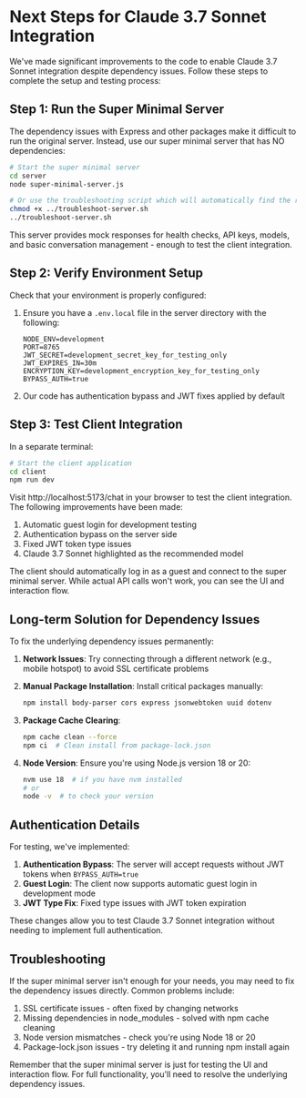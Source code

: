 # Next Steps for Claude 3.7 Sonnet Integration

We've made significant improvements to the code to enable Claude 3.7 Sonnet integration despite dependency issues. Follow these steps to complete the setup and testing process:

## Step 1: Run the Super Minimal Server

The dependency issues with Express and other packages make it difficult to run the original server. Instead, use our super minimal server that has NO dependencies:

```bash
# Start the super minimal server
cd server
node super-minimal-server.js

# Or use the troubleshooting script which will automatically find the right server to use
chmod +x ../troubleshoot-server.sh
../troubleshoot-server.sh
```

This server provides mock responses for health checks, API keys, models, and basic conversation management - enough to test the client integration.

## Step 2: Verify Environment Setup

Check that your environment is properly configured:

1. Ensure you have a `.env.local` file in the server directory with the following:
   ```
   NODE_ENV=development
   PORT=8765
   JWT_SECRET=development_secret_key_for_testing_only
   JWT_EXPIRES_IN=30m
   ENCRYPTION_KEY=development_encryption_key_for_testing_only
   BYPASS_AUTH=true
   ```

2. Our code has authentication bypass and JWT fixes applied by default

## Step 3: Test Client Integration

In a separate terminal:

```bash
# Start the client application
cd client
npm run dev
```

Visit http://localhost:5173/chat in your browser to test the client integration. The following improvements have been made:

1. Automatic guest login for development testing
2. Authentication bypass on the server side 
3. Fixed JWT token type issues
4. Claude 3.7 Sonnet highlighted as the recommended model

The client should automatically log in as a guest and connect to the super minimal server. While actual API calls won't work, you can see the UI and interaction flow.

## Long-term Solution for Dependency Issues

To fix the underlying dependency issues permanently:

1. **Network Issues**: Try connecting through a different network (e.g., mobile hotspot) to avoid SSL certificate problems

2. **Manual Package Installation**: Install critical packages manually:
   ```bash
   npm install body-parser cors express jsonwebtoken uuid dotenv
   ```

3. **Package Cache Clearing**:
   ```bash
   npm cache clean --force
   npm ci  # Clean install from package-lock.json
   ```

4. **Node Version**: Ensure you're using Node.js version 18 or 20:
   ```bash
   nvm use 18  # if you have nvm installed
   # or
   node -v  # to check your version
   ```

## Authentication Details

For testing, we've implemented:

1. **Authentication Bypass**: The server will accept requests without JWT tokens when `BYPASS_AUTH=true`
2. **Guest Login**: The client now supports automatic guest login in development mode
3. **JWT Type Fix**: Fixed type issues with JWT token expiration

These changes allow you to test Claude 3.7 Sonnet integration without needing to implement full authentication.

## Troubleshooting

If the super minimal server isn't enough for your needs, you may need to fix the dependency issues directly. Common problems include:

1. SSL certificate issues - often fixed by changing networks
2. Missing dependencies in node_modules - solved with npm cache cleaning
3. Node version mismatches - check you're using Node 18 or 20
4. Package-lock.json issues - try deleting it and running npm install again

Remember that the super minimal server is just for testing the UI and interaction flow. For full functionality, you'll need to resolve the underlying dependency issues.